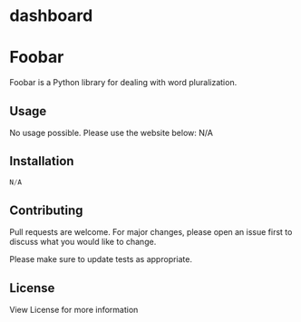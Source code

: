 # dashboard
# Foobar

Foobar is a Python library for dealing with word pluralization.

## Usage

No usage possible. Please use the website below:
N/A

## Installation
```python
N/A
```

## Contributing

Pull requests are welcome. For major changes, please open an issue first
to discuss what you would like to change.

Please make sure to update tests as appropriate.

## License

View License for more information
